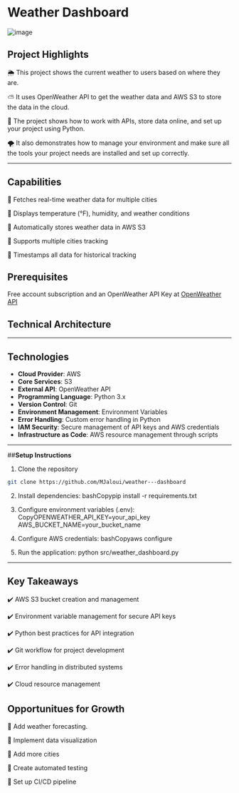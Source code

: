 # Weather Dashboard

![image](https://github.com/user-attachments/assets/9af14640-b6e9-4270-ad3c-b7c2fd356da1)


## **Project Highlights**

🌦️ This project shows the current weather to users based on where they are.

⛅ It uses OpenWeather API to get the weather data and AWS S3 to store the data in the cloud.

🌈 The project shows how to work with APIs, store data online, and set up your project using Python.

🌪️ It also demonstrates how to manage your environment and make sure all the tools your project needs are installed and set up correctly.

---

## **Capabilities**
🔧 Fetches real-time weather data for multiple cities

🔧 Displays temperature (°F), humidity, and weather conditions

🔧 Automatically stores weather data in AWS S3

🔧 Supports multiple cities tracking

🔧 Timestamps all data for historical tracking


## **Prerequisites**
Free account subscription and an OpenWeather API Key at [OpenWeather API](https://openweathermap.org/api)


## **Technical Architecture**



---

## **Technologies**
- **Cloud Provider**: AWS
- **Core Services**: S3
- **External API**: OpenWeather API
- **Programming Language**: Python 3.x
- **Version Control**: Git
- **Environment Management**: Environment Variables
- **Error Handling**: Custom error handling in Python
- **IAM Security**: Secure management of API keys and AWS credentials
- **Infrastructure as Code**: AWS resource management through scripts

---

##**Setup Instructions**

1. Clone the repository 
```bash
git clone https://github.com/MJaloui/weather---dashboard
```

2. Install dependencies:
bashCopypip install -r requirements.txt

3. Configure environment variables (.env):
CopyOPENWEATHER_API_KEY=your_api_key
AWS_BUCKET_NAME=your_bucket_name

4. Configure AWS credentials:
bashCopyaws configure

5. Run the application:
python src/weather_dashboard.py

---

## **Key Takeaways**

✔️ AWS S3 bucket creation and management

✔️ Environment variable management for secure API keys

✔️ Python best practices for API integration

✔️ Git workflow for project development

✔️ Error handling in distributed systems

✔️ Cloud resource management

## **Opportunitues for Growth**

🌱 Add weather forecasting.

🌱 Implement data visualization

🌱 Add more cities

🌱 Create automated testing

🌱 Set up CI/CD pipeline


